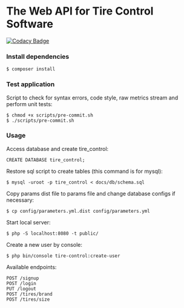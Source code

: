 # The Web API for Tire Control Software

[![Codacy Badge](https://api.codacy.com/project/badge/Grade/ca0ce2fb86ba423bae951e183e321b25)](https://www.codacy.com/app/fecaps/tire-control-api?utm_source=github.com&amp;utm_medium=referral&amp;utm_content=fecaps/tire-control-api&amp;utm_campaign=Badge_Grade)

### Install dependencies

```
$ composer install
```

### Test application

Script to check for syntax errors, code style, raw metrics stream and perform unit tests:
```
$ chmod +x scripts/pre-commit.sh
$ ./scripts/pre-commit.sh
```

### Usage

Access database and create tire_control:
```
CREATE DATABASE tire_control; 
```

Restore sql script to create tables (this command is for mysql):
```
$ mysql -uroot -p tire_control < docs/db/schema.sql 
```

Copy params dist file to params file and change database configs if necessary:
```
$ cp config/parameters.yml.dist config/parameters.yml 
```

Start local server:
```
$ php -S localhost:8080 -t public/
```

Create a new user by console:
```
$ php bin/console tire-control:create-user  
```

Available endpoints:
```
POST /signup  
POST /login
PUT /logout
POST /tires/brand
POST /tires/size
```
